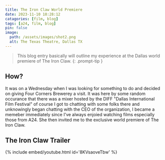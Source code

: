 ```yaml
---
title: The Iron Claw World Premiere
date: 2023-11-10 18:28:12
catagories: [film, blog]
tags: [a24, film, blog]
pin: false
image: 
  path: /assets/images/shot2.png
  alt: The Texas Theatre, Dallas TX
---
```


> This blog entry basically will outline my experience at the Dallas world premiere of The Iron Claw. 
{: .prompt-tip }

## How? 
It was on a Wednesday when I was looking for something to do and decided on giving Four Corners Brewerey a visit. It was here by some random occurance that there was a mixer hosted by the DIFF "Dallas International Film Festival" of course I got to chatting with some folks there and unknowingly began chatting with the CEO of the organization, I became a memeber immediately since I've always enjoied watching films especially those from A24. She then invited me to the exclusive world premiere of The Iron Claw. 

## The Iron Claw Trailer 

{% include embed/youtube.html id='8KVsaoveTbw' %}

